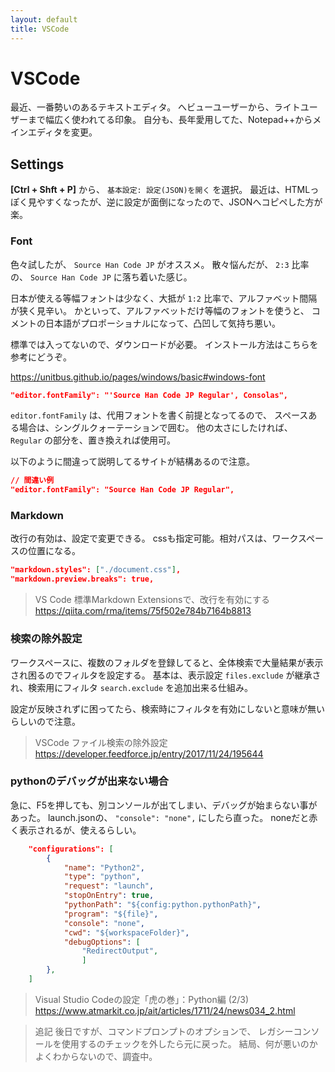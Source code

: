 ```yaml
---
layout: default
title: VSCode
---
```


# VSCode

最近、一番勢いのあるテキストエディタ。
へビューユーザーから、ライトユーザーまで幅広く使われてる印象。
自分も、長年愛用してた、Notepad++からメインエディタを変更。

## Settings

**[Ctrl + Shft + P]** から、 `基本設定: 設定(JSON)を開く` を選択。
最近は、HTMLっぽく見やすくなったが、逆に設定が面倒になったので、JSONへコピペした方が楽。

### Font

色々試したが、 `Source Han Code JP` がオススメ。
散々悩んだが、 `2:3` 比率の、 `Source Han Code JP` に落ち着いた感じ。

日本が使える等幅フォントは少なく、大抵が `1:2` 比率で、アルファベット間隔が狭く見辛い。
かといって、アルファベットだけ等幅のフォントを使うと、
コメントの日本語がプロポーショナルになって、凸凹して気持ち悪い。

標準では入ってないので、ダウンロードが必要。
インストール方法はこちらを参考にどうぞ。

https://unitbus.github.io/pages/windows/basic#windows-font

```json
"editor.fontFamily": "'Source Han Code JP Regular', Consolas",
```

`editor.fontFamily` は、代用フォントを書く前提となってるので、
スペースある場合は、シングルクォーテーションで囲む。
他の太さにしたければ、 `Regular` の部分を、置き換えれば使用可。

以下のように間違って説明してるサイトが結構あるので注意。

```json
// 間違い例
"editor.fontFamily": "Source Han Code JP Regular",
```

### Markdown

改行の有効は、設定で変更できる。
cssも指定可能。相対パスは、ワークスペースの位置になる。

```json
"markdown.styles": ["./document.css"],
"markdown.preview.breaks": true,
```

> VS Code 標準Markdown Extensionsで、改行を有効にする
https://qiita.com/rma/items/75f502e784b7164b8813

### 検索の除外設定

ワークスペースに、複数のフォルダを登録してると、全体検索で大量結果が表示され困るのでフィルタを設定する。
基本は、表示設定 `files.exclude` が継承され、検索用にフィルタ `search.exclude` を追加出来る仕組み。

設定が反映されずに困ってたら、検索時にフィルタを有効にしないと意味が無いらしいので注意。

> VSCode ファイル検索の除外設定
https://developer.feedforce.jp/entry/2017/11/24/195644

### pythonのデバッグが出来ない場合

急に、F5を押しても、別コンソールが出てしまい、デバッグが始まらない事があった。
launch.jsonの、 `"console": "none",` にしたら直った。
noneだと赤く表示されるが、使えるらしい。

```json
    "configurations": [
        {
            "name": "Python2",
            "type": "python",
            "request": "launch",
            "stopOnEntry": true,
            "pythonPath": "${config:python.pythonPath}",
            "program": "${file}",
            "console": "none",
            "cwd": "${workspaceFolder}",
            "debugOptions": [
                "RedirectOutput",
                ]
        },
    ]
```

> Visual Studio Codeの設定「虎の巻」：Python編 (2/3)
https://www.atmarkit.co.jp/ait/articles/1711/24/news034_2.html

> 追記
後日ですが、コマンドプロンプトのオプションで、
レガシーコンソールを使用するのチェックを外したら元に戻った。
結局、何が悪いのかよくわからないので、調査中。
